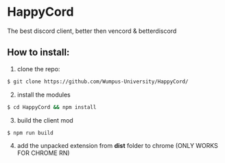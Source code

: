 # HappyCord
The best discord client, better then vencord &amp; betterdiscord 

## How to install:

1. clone the repo:
```sh
$ git clone https://github.com/Wumpus-University/HappyCord/
```
2. install the modules
```sh
$ cd HappyCord && npm install
```
3. build the client mod
```sh
$ npm run build
```

4. add the unpacked extension from **dist** folder to chrome (ONLY WORKS FOR CHROME RN)
